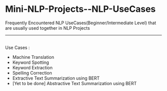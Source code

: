 # Mini-NLP-Projects--NLP-UseCases
 Frequently Encountered NLP UseCases(Beginner/Intermediate Level) that are usually used together in NLP Projects
<hr>
<br>
Use Cases : 
<ul>
 <li>Machine Translation</li>
 <li>Keyword Spotting</li>
 <li>Keyword Extraction</li>
 <li>Spelling Correction</li>
 <li>Extractive Text Summarization using BERT</li>
 <li>[Yet to be done] Abstractive Text Summarization using BERT</li>
</ul>
